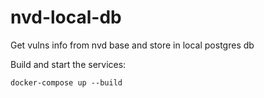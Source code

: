 # nvd-local-db
Get vulns info from nvd base and store in local postgres db 

Build and start the services:

```
docker-compose up --build
```